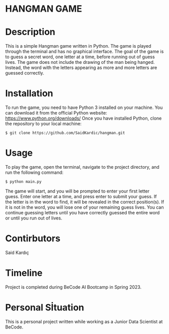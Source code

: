 # HANGMAN GAME

# Description
This is a simple Hangman game written in Python. The game is played through the terminal and has no graphical interface. 
The goal of the game is to guess a secret word, one letter at a time, before running out of guess lives. 
The game does not include the drawing of the man being hanged. Instead, the word with the letters appearing as more and more 
letters are guessed correctly.

# Installation
To run the game, you need to have Python 3 installed on your machine. 
You can download it from the official Python website: https://www.python.org/downloads/
Once you have installed Python, clone the repository to your local machine:

`$ git clone https://github.com/SaidKardic/hangman.git`

# Usage
To play the game, open the terminal, navigate to the project directory, and run the following command:

`$ python main.py`

The game will start, and you will be prompted to enter your first letter guess. 
Enter one letter at a time, and press enter to submit your guess. If the letter is in the word to find, 
it will be revealed in the correct position(s). If it is not in the word, you will lose one of your remaining guess lives.
You can continue guessing letters until you have correctly guessed the entire word or until you run out of lives.

# Contirbutors
Said Kardıç

# Timeline
Project is completed during BeCode AI Bootcamp in Spring 2023.

# Personal Sİtuation
This is a personal project written while working as a Junior Data Scientist at BeCode. 
